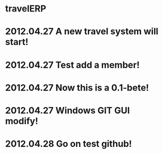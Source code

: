 travelERP
=========

2012.04.27
A new travel system will start!
=========

2012.04.27
Test add a member!
=========

2012.04.27
Now this is a 0.1-bete!
=========

2012.04.27
Windows GIT GUI modify!
=========

2012.04.28
Go on test github!
=========
